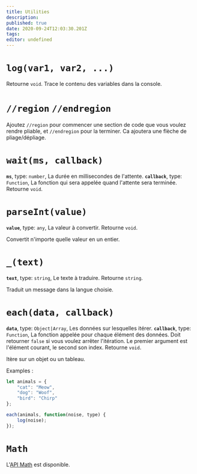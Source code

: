 ```yaml
---
title: Utilities
description: 
published: true
date: 2020-09-24T12:03:30.201Z
tags: 
editor: undefined
---
```


# `log(var1, var2, ...)`
Retourne `void`.
Trace le contenu des variables dans la console.

# `//region` `//endregion`
Ajoutez `//region` pour commencer une section de code que vous voulez rendre pliable, et `//endregion` pour la terminer. Ca ajoutera une flèche de pliage/dépliage.

# `wait(ms, callback)`
**`ms`**, type: `number`, La durée en millisecondes de l'attente.
**`callback`**, type: `Function`, La fonction qui sera appelée quand l'attente sera terminée.
Retourne `void`.

# `parseInt(value)`
**`value`**, type: `any`, La valeur à convertir.
Retourne `void`.

Convertit n'importe quelle valeur en un entier.

# `_(text)`
**`text`**, type: `string`, Le texte à traduire.
Retourne `string`.

Traduit un message dans la langue choisie.

# `each(data, callback)`
**`data`**, type: `Object|Array`, Les données sur lesquelles itérer.
**`callback`**, type: `Function`, La fonction appelée pour chaque élément des données. Doit retourner `false` si vous voulez arrêter l'itération. Le premier argument est l'élément courant, le second son index.
Retourne `void`.

Itère sur un objet ou un tableau.

Examples : 
```javascript
let animals = {
    "cat": "Meow",
    "dog": "Woof",
    "bird": "Chirp"
};

each(animals, function(noise, type) {
    log(noise);
});
``` 

# `Math`

L'[API Math](https://developer.mozilla.org/en-US/docs/Web/JavaScript/Reference/Global_Objects/Math) est disponible.